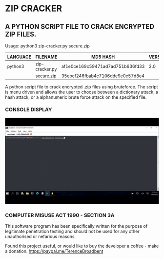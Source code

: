 # ZIP CRACKER
## A PYTHON SCRIPT FILE TO CRACK ENCRYPTED ZIP FILES.

Usage: python3 zip-cracker.py secure.zip

| LANGUAGE | FILENAME       | MD5 HASH                         | VERSION  |
|--------  |---------       |---------                         |--------- |
| python3  | zip-cracker.py | af1e0ce169c59471ad7ad751b636fd33 | 2.0      | 
|          | secure.zip     | 35ebcf246fbab4c7106dde9e0c57d8e4 |          |

A python script file to crack encrypted .zip files using bruteforce. The script is menu driven and allows the user to choose between a dictionary attack, a hash attack, or a alphanumeric brute force attack on the specified file.

### CONSOLE DISPLAY
![Screenshot](picture1.gif) 

### COMPUTER MISUSE ACT 1990 - SECTION 3A
This software program has been specifically written for the purpose of legitimate penetration testing and should not be used for any other unauthorised or nefarious reasons.

Found this project useful, or would like to buy the developer a coffee - make a donation.
https://paypal.me/TerenceBroadbent

